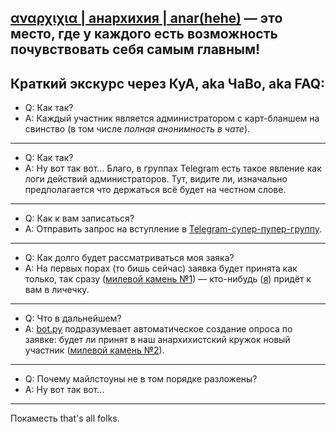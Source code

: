 ## [αναρχιχια | анархихия | anar(hehe)](https://t.me/anarhehe) — это место, где у каждого есть возможность почувствовать себя **самым главным!** 

## Краткий экскурс через КуА, aka ЧаВо, aka FAQ:

* Q: Как так?
* A: Каждый участник является администратором с карт-бланшем на свинство (в том числе *полная анонимность в чате*).
---
* Q: Как так?
* A: Ну вот так вот... Благо, в группах Telegram есть такое явление как логи действий администраторов. Тут, видите ли, изначально предполагается что держаться всё будет на честном слове.
---
* Q: Как к вам записаться?
* A: Отправить запрос на вступление в [Telegram-супер-пупер-группу](t.me/anarhehe).
---
* Q: Как долго будет рассматриваться моя заяка?
* A: На первых порах (то бишь сейчас) заявка будет принята как только, так сразу ([милевой камень №1](https://github.com/anarhehest/anarhehe/milestone/1)) — кто-нибудь ([я](https://www.instagram.com/amp_qm/)) придёт к вам в личечку.
---
* Q: Что в дальнейшем?
* A: [bot.py](https://github.com/anarhehest/anarhehe/blob/master/bot.py) подразумевает автоматическое создание опроса по заявке: будет ли принят в наш анархихистский кружок новый участник ([милевой камень №2](https://github.com/anarhehest/anarhehe/milestone/2)).
---
* Q: Почему майлстоуны не в том порядке разложены?
* A: Ну вот так вот...
---

Покаместь that's all folks.
